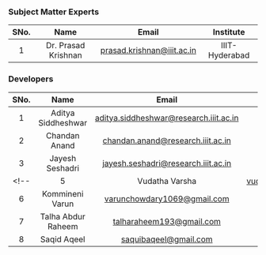 ### Subject Matter Experts
| SNo. | Name | Email | Institute |
| :---: | :---: | :---: | :---: |
| 1 | Dr. Prasad Krishnan | prasad.krishnan@iiit.ac.in | IIIT-Hyderabad |


### Developers
| SNo. | Name | Email | Institute |
| :---: | :---: | :---: | :---: |
| 1 | Aditya Siddheshwar | aditya.siddheshwar@research.iiit.ac.in | IIIT-Hyderabad 
| 2 | Chandan Anand | chandan.anand@research.iiit.ac.in | IIIT-Hyderabad 
| 3 | Jayesh Seshadri | jayesh.seshadri@research.iiit.ac.in | IIIT-Hyderabad 
<!-- | 5 | Vudatha Varsha | vudathavarsha@gmail.com | institute 
| 6 | Kommineni Varun | varunchowdary1069@gmail.com | institute 
| 7 | Talha Abdur Raheem | talharaheem193@gmail.com | institute 
| 8 | Saqid Aqeel | saquibaqeel@gmail.com | institute  -->